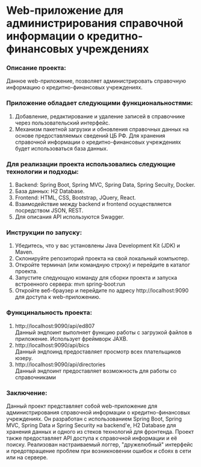 # Web-приложение для администрирования справочной информации о кредитно-финансовых учреждениях

### Описание проекта:  
Данное web-приложение, позволяет администрировать справочную информацию о кредитно-финансовых учреждениях. 

### Приложение обладает следующими функциональностями:  
1. Добавление, редактирование и удаление записей в справочнике через пользовательский интерфейс.
2. Механизм пакетной загрузки и обновления справочных данных на основе предоставляемых сведений ЦБ РФ.
Для хранения справочной информации о кредитно-финансовых учреждениях будет использоваться база данных.

### Для реализации проекта использовались следующие технологии и подходы:  
1. Backend: Spring Boot, Spring MVC, Spring Data, Spring Secuity, Docker.  
2. База данных: H2 Database.  
3. Frontend: HTML, CSS, Bootstrap, JQuery, React.  
4. Взаимодействие между backend и frontend осуществляется посредством JSON, REST.  
5. Для описания API используются Swagger.  

### Инструкции по запуску:
1. Убедитесь, что у вас установлены Java Development Kit (JDK) и Maven.
2. Склонируйте репозиторий проекта на свой локальный компьютер.
3. Откройте терминал (или командную строку) и перейдите в каталог проекта.
4. Запустите следующую команду для сборки проекта и запуска встроенного сервера:
mvn spring-boot:run
5. Откройте веб-браузер и перейдите по адресу http://localhost:9090 для доступа к web-приложению.

### Функцинальность проекта:
 1. http://localhost:9090/api/ed807  
Данный эндпоинт выполняет функцию работы с загрузкой файлов в приложение. Использует фреймворк JAXB.
 2. http://localhost:9090/api/bics  
Данный эндпоинд предоставляет просмотр всех плательщиков юзеру.
 3. http://localhost:9090/api/directories  
Данный эндпоинт предоставляет возможность для работы со справочниками
 
### Заключение:  
Данный проект представляет собой web-приложение для администрирования справочной информации о кредитно-финансовых учреждениях. Он разработан с использованием Spring Boot, Spring MVC, Spring Data и Spring Security на backend'е, H2 Database для хранения данных и одного из стеков технологий для фронтенда. Проект также предоставляет API доступа к справочной информации и её поиску. Реализован настраиваемый логгер, "дружелюбный" интерфейс и предотвращение проблем при возникновении ошибок и сбоях в сети или на сервере.
